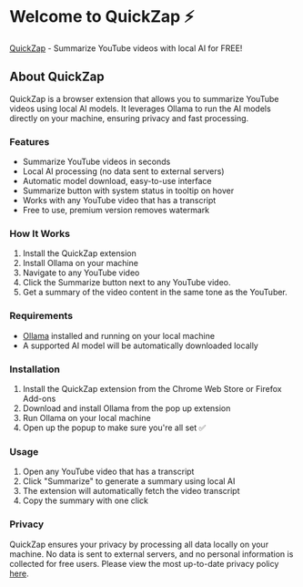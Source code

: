 # Welcome to **QuickZap** ⚡

[QuickZap](https://intellicube.ai) - Summarize YouTube videos with local AI for FREE!

## About QuickZap

QuickZap is a browser extension that allows you to summarize YouTube videos using local AI models. It leverages Ollama to run the AI models directly on your machine, ensuring privacy and fast processing.

### Features
- Summarize YouTube videos in seconds
- Local AI processing (no data sent to external servers)
- Automatic model download, easy-to-use interface
- Summarize button with system status in tooltip on hover
- Works with any YouTube video that has a transcript
- Free to use, premium version removes watermark

### How It Works
1. Install the QuickZap extension
2. Install Ollama on your machine
3. Navigate to any YouTube video
4. Click the Summarize button next to any YouTube video.
5. Get a summary of the video content in the same tone as the YouTuber.

### Requirements
- [Ollama](https://ollama.com/) installed and running on your local machine
- A supported AI model will be automatically downloaded locally

### Installation
1. Install the QuickZap extension from the Chrome Web Store or Firefox Add-ons
2. Download and install Ollama from the pop up extension
3. Run Ollama on your local machine
4. Open up the popup to make sure you're all set ✅

### Usage
1. Open any YouTube video that has a transcript
2. Click "Summarize" to generate a summary using local AI
3. The extension will automatically fetch the video transcript
4. Copy the summary with one click

### Privacy
QuickZap ensures your privacy by processing all data locally on your machine. No data is sent to external servers, and no personal information is collected for free users. Please view the most up-to-date privacy policy [here](https://intellicube.ai/privacy).